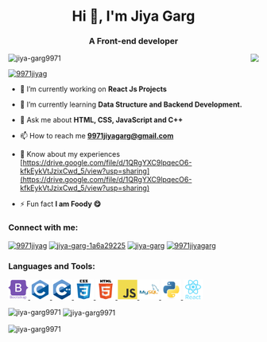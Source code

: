 <h1 align="center">Hi 👋, I'm Jiya Garg</h1>
<h3 align="center">A Front-end developer</h3>
<img src="https://www.middleweb.com/wp-content/uploads/2016/10/happy-homework.jpg" align="right">
<p align="left"> <img src="https://komarev.com/ghpvc/?username=jiya-garg9971&label=Profile%20views&color=0e75b6&style=flat" alt="jiya-garg9971" /> </p>

<p align="left"> <a href="https://twitter.com/9971jiyag" target="blank"><img src="https://img.shields.io/twitter/follow/9971jiyag?logo=twitter&style=for-the-badge" alt="9971jiyag" /></a> </p>

- 🔭 I’m currently working on **React Js Projects**

- 🌱 I’m currently learning **Data Structure and Backend Development.**

- 💬 Ask me about **HTML, CSS, JavaScript and C++**

- 📫 How to reach me **9971jiyagarg@gmail.com**

- 📄 Know about my experiences [https://drive.google.com/file/d/1QRgYXC9lpqecO6-kfkEykVtJzixCwd_5/view?usp=sharing](https://drive.google.com/file/d/1QRgYXC9lpqecO6-kfkEykVtJzixCwd_5/view?usp=sharing)

- ⚡ Fun fact **I am Foody 😋**

<h3 align="left">Connect with me:</h3>
<p align="left">
<a href="https://twitter.com/9971jiyag" target="blank"><img align="center" src="https://raw.githubusercontent.com/rahuldkjain/github-profile-readme-generator/master/src/images/icons/Social/twitter.svg" alt="9971jiyag" height="30" width="40" /></a>
<a href="https://linkedin.com/in/jiya-garg-1a6a29225" target="blank"><img align="center" src="https://raw.githubusercontent.com/rahuldkjain/github-profile-readme-generator/master/src/images/icons/Social/linked-in-alt.svg" alt="jiya-garg-1a6a29225" height="30" width="40" /></a>
<a href="https://www.leetcode.com/jiya-garg" target="blank"><img align="center" src="https://raw.githubusercontent.com/rahuldkjain/github-profile-readme-generator/master/src/images/icons/Social/leet-code.svg" alt="jiya-garg" height="30" width="40" /></a>
<a href="https://auth.geeksforgeeks.org/user/9971jiyagarg" target="blank"><img align="center" src="https://raw.githubusercontent.com/rahuldkjain/github-profile-readme-generator/master/src/images/icons/Social/geeks-for-geeks.svg" alt="9971jiyagarg" height="30" width="40" /></a>
</p>

<h3 align="left">Languages and Tools:</h3>
<p align="left"> <a href="https://getbootstrap.com" target="_blank" rel="noreferrer"> <img src="https://raw.githubusercontent.com/devicons/devicon/master/icons/bootstrap/bootstrap-plain-wordmark.svg" alt="bootstrap" width="40" height="40"/> </a> <a href="https://www.cprogramming.com/" target="_blank" rel="noreferrer"> <img src="https://raw.githubusercontent.com/devicons/devicon/master/icons/c/c-original.svg" alt="c" width="40" height="40"/> </a> <a href="https://www.w3schools.com/cpp/" target="_blank" rel="noreferrer"> <img src="https://raw.githubusercontent.com/devicons/devicon/master/icons/cplusplus/cplusplus-original.svg" alt="cplusplus" width="40" height="40"/> </a> <a href="https://www.w3schools.com/css/" target="_blank" rel="noreferrer"> <img src="https://raw.githubusercontent.com/devicons/devicon/master/icons/css3/css3-original-wordmark.svg" alt="css3" width="40" height="40"/> </a> <a href="https://www.w3.org/html/" target="_blank" rel="noreferrer"> <img src="https://raw.githubusercontent.com/devicons/devicon/master/icons/html5/html5-original-wordmark.svg" alt="html5" width="40" height="40"/> </a> <a href="https://developer.mozilla.org/en-US/docs/Web/JavaScript" target="_blank" rel="noreferrer"> <img src="https://raw.githubusercontent.com/devicons/devicon/master/icons/javascript/javascript-original.svg" alt="javascript" width="40" height="40"/> </a> <a href="https://www.mysql.com/" target="_blank" rel="noreferrer"> <img src="https://raw.githubusercontent.com/devicons/devicon/master/icons/mysql/mysql-original-wordmark.svg" alt="mysql" width="40" height="40"/> </a> <a href="https://www.python.org" target="_blank" rel="noreferrer"> <img src="https://raw.githubusercontent.com/devicons/devicon/master/icons/python/python-original.svg" alt="python" width="40" height="40"/> </a> <a href="https://reactjs.org/" target="_blank" rel="noreferrer"> <img src="https://raw.githubusercontent.com/devicons/devicon/master/icons/react/react-original-wordmark.svg" alt="react" width="40" height="40"/> </a> </p>

<p><img align="left" src="https://github-readme-stats.vercel.app/api/top-langs?username=jiya-garg9971&show_icons=true&locale=en&layout=compact" alt="jiya-garg9971" /></p>

<p>&nbsp;<img align="center" src="https://github-readme-stats.vercel.app/api?username=jiya-garg9971&show_icons=true&locale=en" alt="jiya-garg9971" /></p>

<p><img align="center" src="https://github-readme-streak-stats.herokuapp.com/?user=jiya-garg9971&" alt="jiya-garg9971" /></p>
